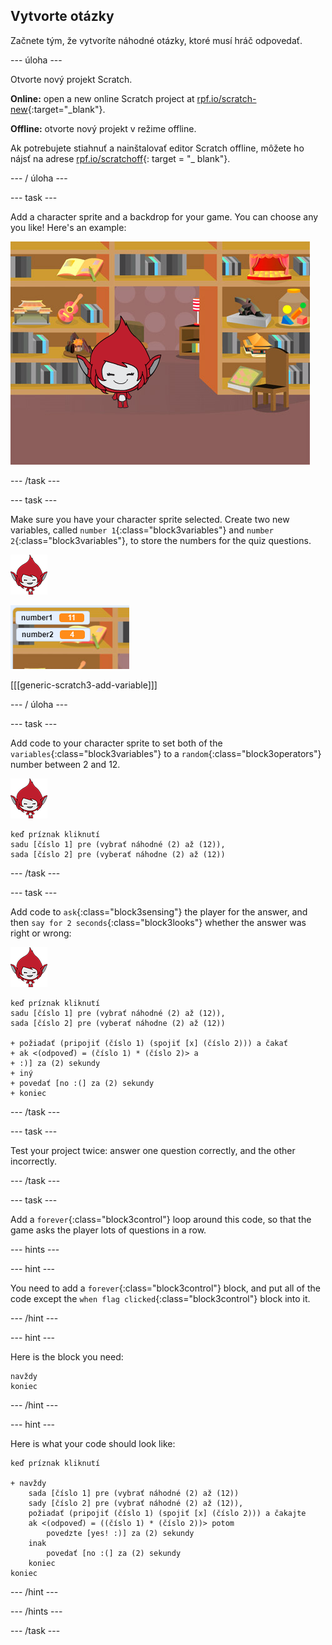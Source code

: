 ## Vytvorte otázky

Začnete tým, že vytvoríte náhodné otázky, ktoré musí hráč odpovedať.

\--- úloha \---

Otvorte nový projekt Scratch.

**Online:** open a new online Scratch project at [rpf.io/scratch-new](http://rpf.io/scratch-new){:target="_blank"}.

**Offline:** otvorte nový projekt v režime offline.

Ak potrebujete stiahnuť a nainštalovať editor Scratch offline, môžete ho nájsť na adrese [rpf.io/scratchoff](http://rpf.io/scratchoff){: target = "_ blank"}.

\--- / úloha \---

\--- task \---

Add a character sprite and a backdrop for your game. You can choose any you like! Here's an example:

![screenshot](images/brain-setting.png)

\--- /task \---

\--- task \---

Make sure you have your character sprite selected. Create two new variables, called `number 1`{:class="block3variables"} and `number 2`{:class="block3variables"}, to store the numbers for the quiz questions.

![screenshot](images/giga-sprite.png)

![screenshot](images/brain-variables.png)

[[[generic-scratch3-add-variable]]]

\--- / úloha \---

\--- task \---

Add code to your character sprite to set both of the `variables`{:class="block3variables"} to a `random`{:class="block3operators"} number between 2 and 12.

![screenshot](images/giga-sprite.png)

```blocks3
keď príznak kliknutí
sadu [číslo 1] pre (vybrať náhodné (2) až (12)),
sada [číslo 2] pre (vyberať náhodne (2) až (12))
```

\--- /task \---

\--- task \---

Add code to `ask`{:class="block3sensing"} the player for the answer, and then `say for 2 seconds`{:class="block3looks"} whether the answer was right or wrong:

![screenshot](images/giga-sprite.png)

```blocks3
keď príznak kliknutí
sadu [číslo 1] pre (vybrať náhodné (2) až (12)),
sada [číslo 2] pre (vyberať náhodne (2) až (12))

+ požiadať (pripojiť (číslo 1) (spojiť [x] (číslo 2))) a čakať
+ ak <(odpoveď) = (číslo 1) * (číslo 2)> a
+ :)] za (2) sekundy
+ iný
+ povedať [no :(] za (2) sekundy
+ koniec
```

\--- /task \---

\--- task \---

Test your project twice: answer one question correctly, and the other incorrectly.

\--- /task \---

\--- task \---

Add a `forever`{:class="block3control"} loop around this code, so that the game asks the player lots of questions in a row.

\--- hints \---

\--- hint \---

You need to add a `forever`{:class="block3control"} block, and put all of the code except the `when flag clicked`{:class="block3control"} block into it.

\--- /hint \---

\--- hint \---

Here is the block you need:

```blocks3
navždy
koniec
```

\--- /hint \---

\--- hint \---

Here is what your code should look like:

```blocks3
keď príznak kliknutí

+ navždy
    sada [číslo 1] pre (vybrať náhodné (2) až (12))
    sady [číslo 2] pre (vybrať náhodné (2) až (12)),
    požiadať (pripojiť (číslo 1) (spojiť [x] (číslo 2))) a čakajte
    ak <(odpoveď) = ((číslo 1) * (číslo 2))> potom
        povedzte [yes! :)] za (2) sekundy
    inak
        povedať [no :(] za (2) sekundy
    koniec
koniec
```

\--- /hint \---

\--- /hints \---

\--- /task \---